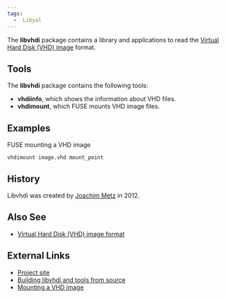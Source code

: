 ```yaml
---
tags:
  -  Libyal
---
```

The **libvhdi** package contains a library and applications to read the
[Virtual Hard Disk (VHD) image](virtual_hard_disk_(vhd).md)
format.

## Tools

The **libvhdi** package contains the following tools:

- **vhdiinfo**, which shows the information about VHD files.
- **vhdimount**, which FUSE mounts VHD image files.

## Examples

FUSE mounting a VHD image

    vhdimount image.vhd mount_point

## History

Libvhdi was created by [Joachim Metz](joachim_metz.md) in 2012.

## Also See

- [Virtual Hard Disk (VHD) image
  format](virtual_hard_disk_(vhd).md)

## External Links

- [Project site](https://github.com/libyal/libvhdi/)
- [Building libvhdi and tools from
  source](https://github.com/libyal/libvhdi/wiki/Building)
- [Mounting a VHD
  image](https://github.com/libyal/libvhdi/wiki/Mounting)

